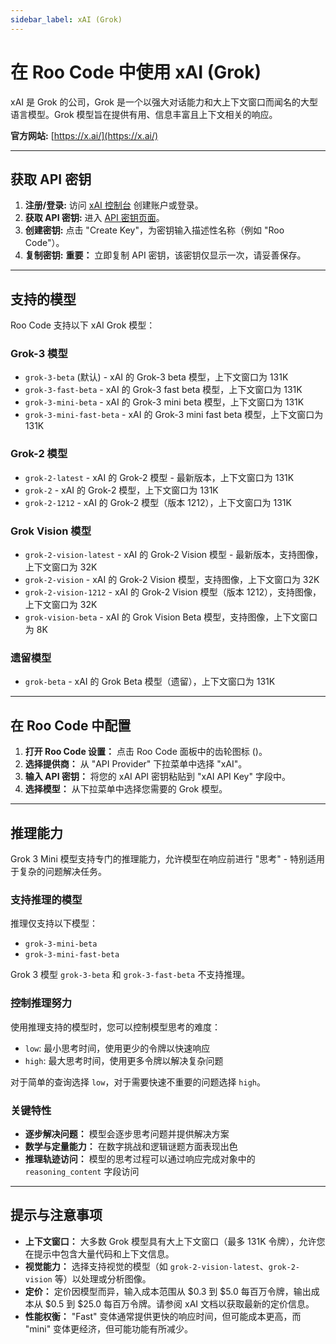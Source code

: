 ```yaml
---
sidebar_label: xAI (Grok)
---
```


# 在 Roo Code 中使用 xAI (Grok)

xAI 是 Grok 的公司，Grok 是一个以强大对话能力和大上下文窗口而闻名的大型语言模型。Grok 模型旨在提供有用、信息丰富且上下文相关的响应。

**官方网站:** [https://x.ai/](https://x.ai/)

---

## 获取 API 密钥

1.  **注册/登录:** 访问 [xAI 控制台](https://console.x.ai/) 创建账户或登录。
2.  **获取 API 密钥:** 进入 [API 密钥页面](https://console.x.ai/api-keys)。
3.  **创建密钥:** 点击 "Create Key"，为密钥输入描述性名称（例如 "Roo Code"）。
4.  **复制密钥:** **重要：** 立即复制 API 密钥，该密钥仅显示一次，请妥善保存。

---

## 支持的模型

Roo Code 支持以下 xAI Grok 模型：

### Grok-3 模型
* `grok-3-beta` (默认) - xAI 的 Grok-3 beta 模型，上下文窗口为 131K
* `grok-3-fast-beta` - xAI 的 Grok-3 fast beta 模型，上下文窗口为 131K
* `grok-3-mini-beta` - xAI 的 Grok-3 mini beta 模型，上下文窗口为 131K
* `grok-3-mini-fast-beta` - xAI 的 Grok-3 mini fast beta 模型，上下文窗口为 131K

### Grok-2 模型
* `grok-2-latest` - xAI 的 Grok-2 模型 - 最新版本，上下文窗口为 131K
* `grok-2` - xAI 的 Grok-2 模型，上下文窗口为 131K
* `grok-2-1212` - xAI 的 Grok-2 模型（版本 1212），上下文窗口为 131K

### Grok Vision 模型
* `grok-2-vision-latest` - xAI 的 Grok-2 Vision 模型 - 最新版本，支持图像，上下文窗口为 32K
* `grok-2-vision` - xAI 的 Grok-2 Vision 模型，支持图像，上下文窗口为 32K
* `grok-2-vision-1212` - xAI 的 Grok-2 Vision 模型（版本 1212），支持图像，上下文窗口为 32K
* `grok-vision-beta` - xAI 的 Grok Vision Beta 模型，支持图像，上下文窗口为 8K

### 遗留模型
* `grok-beta` - xAI 的 Grok Beta 模型（遗留），上下文窗口为 131K

---

## 在 Roo Code 中配置

1.  **打开 Roo Code 设置：** 点击 Roo Code 面板中的齿轮图标 (<Codicon name="gear" />)。
2.  **选择提供商：** 从 "API Provider" 下拉菜单中选择 "xAI"。
3.  **输入 API 密钥：** 将您的 xAI API 密钥粘贴到 "xAI API Key" 字段中。
4.  **选择模型：** 从下拉菜单中选择您需要的 Grok 模型。

---

## 推理能力

Grok 3 Mini 模型支持专门的推理能力，允许模型在响应前进行 "思考" - 特别适用于复杂的问题解决任务。

### 支持推理的模型

推理仅支持以下模型：
* `grok-3-mini-beta`
* `grok-3-mini-fast-beta`

Grok 3 模型 `grok-3-beta` 和 `grok-3-fast-beta` 不支持推理。

### 控制推理努力

使用推理支持的模型时，您可以控制模型思考的难度：

* `low`: 最小思考时间，使用更少的令牌以快速响应
* `high`: 最大思考时间，使用更多令牌以解决复杂问题

对于简单的查询选择 `low`，对于需要快速不重要的问题选择 `high`。

### 关键特性

* **逐步解决问题：** 模型会逐步思考问题并提供解决方案
* **数学与定量能力：** 在数字挑战和逻辑谜题方面表现出色
* **推理轨迹访问：** 模型的思考过程可以通过响应完成对象中的 `reasoning_content` 字段访问

---

## 提示与注意事项

* **上下文窗口：** 大多数 Grok 模型具有大上下文窗口（最多 131K 令牌），允许您在提示中包含大量代码和上下文信息。
* **视觉能力：** 选择支持视觉的模型（如 `grok-2-vision-latest`、`grok-2-vision` 等）以处理或分析图像。
* **定价：** 定价因模型而异，输入成本范围从 $0.3 到 $5.0 每百万令牌，输出成本从 $0.5 到 $25.0 每百万令牌。请参阅 xAI 文档以获取最新的定价信息。
* **性能权衡：** "Fast" 变体通常提供更快的响应时间，但可能成本更高，而 "mini" 变体更经济，但可能功能有所减少。